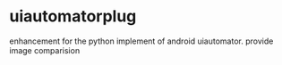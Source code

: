 uiautomatorplug
===============

enhancement for the python implement of android uiautomator. provide image comparision
